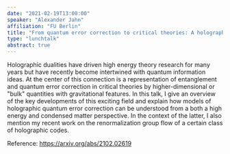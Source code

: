 ```yaml
---
date: "2021-02-19T13:00:00"
speaker: "Alexander Jahn"
affiliation: "FU Berlin"
title: "From quantum error correction to critical theories: A holographic journey"
type: "lunchtalk"
abstract: true
---
```


Holographic dualities have driven high energy theory research for many years but have recently become intertwined with quantum information ideas. At the center of this connection is a representation of entanglement and quantum error correction in critical theories by higher-dimensional or "bulk" quantities with gravitational features.
In this talk, I give an overview of the key developments of this exciting field and explain how models of holographic quantum error correction can be understood from a both a high energy and condensed matter perspective. In the context of the latter, I also mention my recent work on the renormalization group flow of a certain class of holographic codes.


Reference: https://arxiv.org/abs/2102.02619
